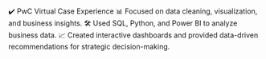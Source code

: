 ✔️ PwC Virtual Case Experience
📊 Focused on data cleaning, visualization, and business insights.
🛠️ Used SQL, Python, and Power BI to analyze business data.
📈 Created interactive dashboards and provided data-driven recommendations for strategic decision-making.
